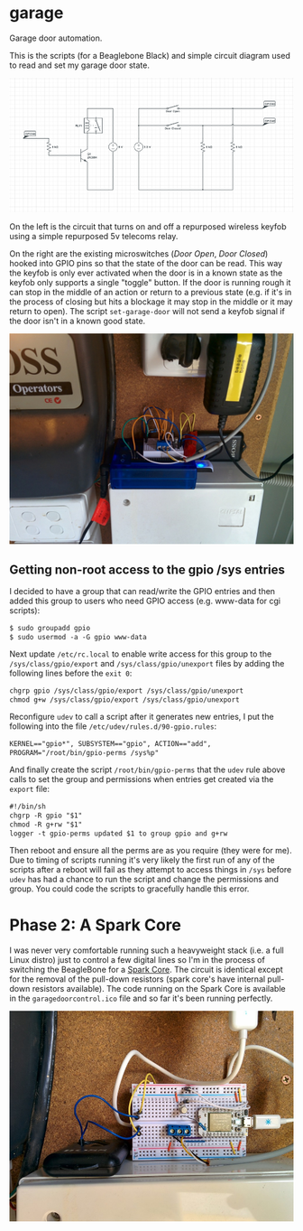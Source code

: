 garage
======

Garage door automation.

This is the scripts (for a Beaglebone Black) and simple circuit diagram used to
read and set my garage door state.

![Circuit Diagram](circuit.png "Circuit Diagram")

On the left is the circuit that turns on and off a repurposed wireless keyfob using a simple repurposed 5v telecoms relay.

On the right are the existing microswitches (_Door Open_, _Door Closed_) hooked into GPIO pins so that the state of the door can be read. This way the keyfob is only ever activated when the door is in a known state as the keyfob only supports a single "toggle" button. If the door is running rough it can stop in the middle of an action or return to a previous state (e.g. if it's in the process of closing but hits a blockage it may stop in the middle or it may return to open). The script `set-garage-door` will not send a keyfob signal if the door isn't in a known good state.

![Finished](finished.jpg "Finished")

Getting non-root access to the gpio /sys entries
------------------------------------------------

I decided to have a group that can read/write the GPIO entries and then added this group to users who need GPIO access (e.g. www-data for cgi scripts):

	$ sudo groupadd gpio
	$ sudo usermod -a -G gpio www-data

Next update `/etc/rc.local` to enable write access for this group to the `/sys/class/gpio/export` and `/sys/class/gpio/unexport` files by adding the following lines before the `exit 0`:

	chgrp gpio /sys/class/gpio/export /sys/class/gpio/unexport
	chmod g+w /sys/class/gpio/export /sys/class/gpio/unexport

Reconfigure `udev` to call a script after it generates new entries, I put the following into the file `/etc/udev/rules.d/90-gpio.rules`:

	KERNEL=="gpio*", SUBSYSTEM=="gpio", ACTION=="add", PROGRAM="/root/bin/gpio-perms /sys%p"

And finally create the script `/root/bin/gpio-perms` that the `udev` rule above calls to set the group and permissions when entries get created via the `export` file:

	#!/bin/sh
	chgrp -R gpio "$1"
	chmod -R g+rw "$1"
	logger -t gpio-perms updated $1 to group gpio and g+rw

Then reboot and ensure all the perms are as you require (they were for me). Due to timing of scripts running it's very likely the first run of any of the scripts after a reboot will fail as they attempt to access things in `/sys` before `udev` has had a chance to run the script and change the permissions and group. You could code the scripts to gracefully handle this error.

Phase 2: A Spark Core
=====================

I was never very comfortable running such a heavyweight stack (i.e. a full Linux distro) just to control a few digital lines so I'm in the process of switching the BeagleBone for a [Spark Core](http://spark.io). The circuit is identical except for the removal of the pull-down resistors (spark core's have internal pull-down resistors available). The code running on the Spark Core is available in the `garagedoorcontrol.ico` file and so far it's been running perfectly.

![Spark Core](sparkcore.jpg "Spark Core")
